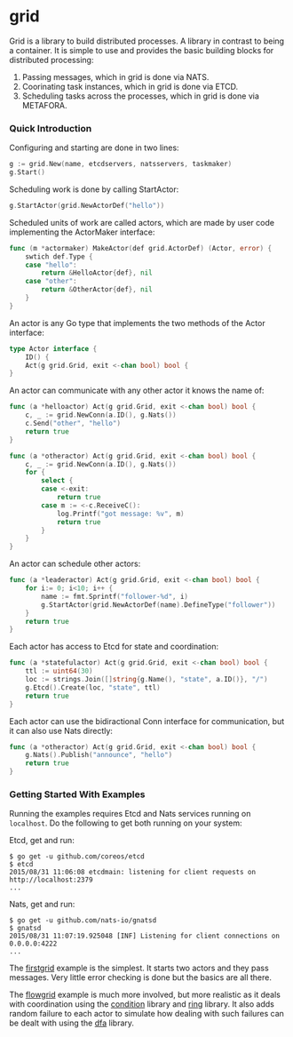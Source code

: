 grid
====

Grid is a library to build distributed processes. A library in contrast to being a container. 
It is  simple to use and provides the basic building blocks for distributed processing:

 1. Passing messages, which in grid is done via NATS.
 1. Coorinating task instances, which in grid is done via ETCD.
 1. Scheduling tasks across the processes, which in grid is done via METAFORA.

### Quick Introduction

Configuring and starting are done in two lines:
```go
g := grid.New(name, etcdservers, natsservers, taskmaker)
g.Start()
```

Scheduling work is done by calling StartActor:
```go
g.StartActor(grid.NewActorDef("hello"))
```

Scheduled units of work are called actors, which are made by user code implementing the ActorMaker interface:
```go
func (m *actormaker) MakeActor(def grid.ActorDef) (Actor, error) {
    swtich def.Type {
    case "hello":
        return &HelloActor{def}, nil
    case "other":
        return &OtherActor{def}, nil
    }
}
```

An actor is any Go type that implements the two methods of the Actor interface:
```go
type Actor interface {
    ID() {
    Act(g grid.Grid, exit <-chan bool) bool {
}
```

An actor can communicate with any other actor it knows the name of:
```go
func (a *helloactor) Act(g grid.Grid, exit <-chan bool) bool {
    c, _ := grid.NewConn(a.ID(), g.Nats())
    c.Send("other", "hello")
    return true
}

func (a *otheractor) Act(g grid.Grid, exit <-chan bool) bool {
    c, _ := grid.NewConn(a.ID(), g.Nats())
    for {
        select {
        case <-exit:
            return true
        case m := <-c.ReceiveC():
            log.Printf("got message: %v", m)
            return true
        }
    }
}
```

An actor can schedule other actors:
```go
func (a *leaderactor) Act(g grid.Grid, exit <-chan bool) bool {
    for i:= 0; i<10; i++ {
        name := fmt.Sprintf("follower-%d", i)
        g.StartActor(grid.NewActorDef(name).DefineType("follower"))
    }
    return true
}
```

Each actor has access to Etcd for state and coordination:
```go
func (a *statefulactor) Act(g grid.Grid, exit <-chan bool) bool {
    ttl := uint64(30)
    loc := strings.Join([]string{g.Name(), "state", a.ID()}, "/")
    g.Etcd().Create(loc, "state", ttl)
    return true
}
```

Each actor can use the bidiractional Conn interface for communication, but it
can also use Nats directly:
```go
func (a *otheractor) Act(g grid.Grid, exit <-chan bool) bool {
    g.Nats().Publish("announce", "hello")
    return true
}
```

### Getting Started With Examples

Running the examples requires Etcd and Nats services running on `localhost`. Do the following to
get both running on your system:

Etcd, get and run:

    $ go get -u github.com/coreos/etcd
    $ etcd
    2015/08/31 11:06:08 etcdmain: listening for client requests on http://localhost:2379
    ...

Nats, get and run:

    $ go get -u github.com/nats-io/gnatsd
    $ gnatsd
    2015/08/31 11:07:19.925048 [INF] Listening for client connections on 0.0.0.0:4222
    ...

The [firstgrid](example/firstgrid/) example is the simplest. It starts two actors and they pass messages.
Very little error checking is done but the basics are all there.

The [flowgrid](example/flowgrid/) example is much more involved, but more realistic as it deals with
coordination using the [condition](condition/) library and [ring](ring/) library. It also adds random
failure to each actor to simulate how dealing with such failures can be dealt with using the 
[dfa](http://github.com/lytics/dfa) library.